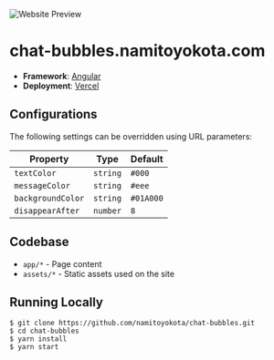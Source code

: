![Website Preview](https://api.namitoyokota.com/assets/og-images/chat-bubbles.png)

# chat-bubbles.namitoyokota.com

-   **Framework**: [Angular](https://angular.io/)
-   **Deployment**: [Vercel](https://vercel.com)

## Configurations

The following settings can be overridden using URL parameters:

| Property          | Type     | Default   |
| ----------------- | -------- | --------- |
| `textColor`       | `string` | `#000`    |
| `messageColor`    | `string` | `#eee`    |
| `backgroundColor` | `string` | `#01A000` |
| `disappearAfter`  | `number` | `8`       |

## Codebase

-   `app/*` - Page content
-   `assets/*` - Static assets used on the site

## Running Locally

```shell
$ git clone https://github.com/namitoyokota/chat-bubbles.git
$ cd chat-bubbles
$ yarn install
$ yarn start
```
